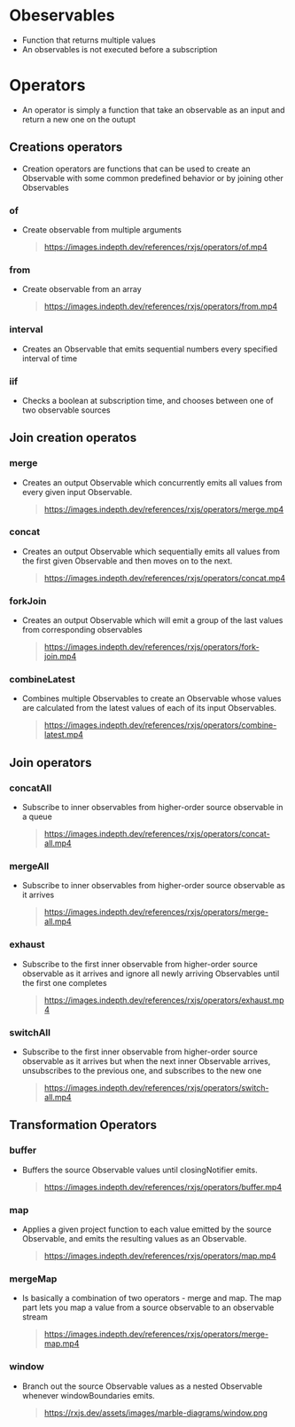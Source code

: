 # Obeservables

* Function that returns multiple values
* An observables is not executed before a subscription


# Operators

* An operator is simply a function that take an observable as an input and return a new one on the outupt

## Creations operators

* Creation operators are functions that can be used to create an Observable with some common predefined behavior or by joining other Observables

### of

* Create observable from multiple arguments 

    > https://images.indepth.dev/references/rxjs/operators/of.mp4

### from

* Create observable from an array

    > https://images.indepth.dev/references/rxjs/operators/from.mp4

### interval

* Creates an Observable that emits sequential numbers every specified interval of time

### iif

* Checks a boolean at subscription time, and chooses between one of two observable sources


## Join creation operatos

### merge

* Creates an output Observable which concurrently emits all values from every given input Observable.

    > https://images.indepth.dev/references/rxjs/operators/merge.mp4

### concat

* Creates an output Observable which sequentially emits all values from the first given Observable and then moves on to the next.

    > https://images.indepth.dev/references/rxjs/operators/concat.mp4

### forkJoin

* Creates an output Observable which will emit a group of the last values from corresponding observables

    > https://images.indepth.dev/references/rxjs/operators/fork-join.mp4


### combineLatest

* Combines multiple Observables to create an Observable whose values are calculated from the latest values of each of its input Observables.

    > https://images.indepth.dev/references/rxjs/operators/combine-latest.mp4

## Join operators

### concatAll

* Subscribe to inner observables from higher-order source observable in a queue

    > https://images.indepth.dev/references/rxjs/operators/concat-all.mp4

### mergeAll

* Subscribe to inner observables from higher-order source observable as it arrives

    > https://images.indepth.dev/references/rxjs/operators/merge-all.mp4

### exhaust

* Subscribe to the first inner observable from higher-order source observable as it arrives and ignore all newly arriving Observables until the first one completes

    > https://images.indepth.dev/references/rxjs/operators/exhaust.mp4

### switchAll

* Subscribe to the first inner observable from higher-order source observable as it arrives but when the next inner Observable arrives, unsubscribes to the previous one, and subscribes to the new one

    > https://images.indepth.dev/references/rxjs/operators/switch-all.mp4

## Transformation Operators

### buffer

* Buffers the source Observable values until closingNotifier emits.

    > https://images.indepth.dev/references/rxjs/operators/buffer.mp4

### map

* Applies a given project function to each value emitted by the source Observable, and emits the resulting values as an Observable.

    > https://images.indepth.dev/references/rxjs/operators/map.mp4

### mergeMap

* Is basically a combination of two operators - merge and map. The map part lets you map a value from a source observable to an observable stream

    > https://images.indepth.dev/references/rxjs/operators/merge-map.mp4

### window

* Branch out the source Observable values as a nested Observable whenever windowBoundaries emits.

    > https://rxjs.dev/assets/images/marble-diagrams/window.png 
